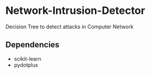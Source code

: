 # Network-Intrusion-Detector
Decision Tree to detect attacks in Computer Network

## Dependencies

- scikit-learn
- pydotplus
